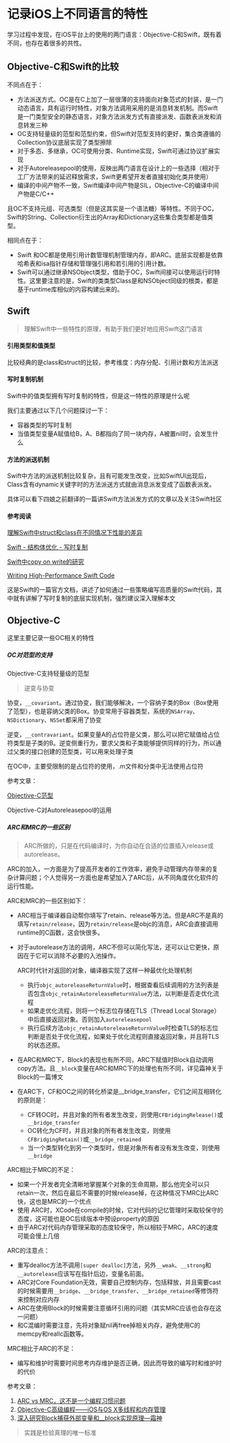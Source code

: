 # 记录iOS上不同语言的特性

学习过程中发现，在iOS平台上的使用的两门语言：Objective-C和Swift，既有着不同，也存在着很多的共性。

## Objective-C和Swift的比较

不同点在于：

* 方法派送方式。OC是在C上加了一层很薄的支持面向对象范式的封装，是一门动态语言，具有运行时特性，对象方法调用采用的是消息转发机制。而Swift是一门类型安全的静态语言，对象方法派发方式有直接派发、函数表派发和消息转发三种
* OC支持轻量级的范型和范型约束，但Swift对范型支持的更好，集合类遵循的Collection协议底层实现了类型擦除
* 对于多态、多继承，OC可使用分类、Runtime实现，Swift可通过协议扩展实现
* 对于Autoreleasepool的使用，反映出两门语言在设计上的一些选择（相对于工厂方法带来的延迟释放需求，Swift更希望开发者直接初始化类并使用）
* 编译的中间产物不一致，Swift编译中间产物是SIL，Objective-C的编译中间产物是C/C++

且OC不支持元组、可选类型（但是这其实是一个语法糖）等特性。不同于OC，Swift的String、Collection衍生出的Array和Dictionary这些集合类型都是值类型。

相同点在于：

* Swift 和OC都是使用引用计数管理机制管理内存，即ARC。底层实现都是依靠哈希表和isa指针存储和管理强引用和若引用的引用计数。
* Swift可以通过继承NSObject类型，借助于OC，Swift间接可以使用运行时特性。这里要注意的是，Swift的类类型Class是和NSObject同级的根类，都是基于runtime库相似的内容构建出来的。

## Swift

> 理解Swift中一些特性的原理，有助于我们更好地应用Swift这门语言

#### 引用类型和值类型

比较经典的是class和struct的比较，参考维度：内存分配、引用计数和方法派送

#### 写时复制机制

Swift中的值类型拥有写时复制的特性，但是这一特性的原理是什么呢

我们主要通过以下几个问题探讨一下：

* 容器类型的写时复制
* 当值类型变量A赋值给B，A、B都指向了同一块内存，A被置nil时，会发生什么

#### 方法的派送机制

Swift中方法的派送机制比较复杂，且有可能发生改变，比如SwiftUI出现后，Class含有dynamic关键字时的方法派送方式就由消息派发变成了函数表派发。

具体可以看下四娘之前翻译的一篇讲Swift方法派发方式的文章以及关注Swift社区

#### 参考阅读

[理解Swift中struct和class在不同情况下性能的差异](https://www.jianshu.com/p/394e4fe614a0)

[Swift - 结构体优化 - 写时复制](https://www.jianshu.com/p/568cf6003dd4)

[Swift中copy on write的研究](https://peteruncle.com/2018/03/05/swift%E4%B8%ADcopy%20on%20write%E7%9A%84%E7%A0%94%E7%A9%B6/#%E4%BB%80%E4%B9%88%E6%98%AF%E5%86%99%E6%97%B6%E5%A4%8D%E5%88%B6-copy-on-write)

[Writing High-Performance Swift Code](https://github.com/apple/swift/blob/main/docs/OptimizationTips.rst)

这是Swift的一篇官方文档，讲述了如何通过一些策略编写高质量的Swift代码，其中就有讲解了写时复制的底层实现机制，强烈建议深入理解本文

## Objective-C

这里主要记录一些OC相关的特性

##### OC对范型的支持

Objective-C支持轻量级的范型

> 逆变与协变

协变，`__covariant`。通过协变，我们能够解决，一个容纳子类的Box（Box使用了范型），也是容纳父类的Box。协变常用于容器类型，系统的`NSArray`、`NSDictionary`、`NSSet`都采用了协变

逆变，`__contravariant`。如果变量A的占位符是父类，那么可以把它赋值给占位符类型是子类的B。逆变侧重行为，要求父类和子类能够提供同样的行为，所以通过父类的接口创建的范型类，可以用来处理子类

在OC中，主要受限制的是占位符的使用，.m文件和分类中无法使用占位符

参考文章：

[Objective-C范型](https://mp.weixin.qq.com/s/hY49YSBAvK8l7tp9rMDpxg)

Objective-C对Autoreleasepool的运用

##### ARC和MRC的一些区别

> ARC所做的，只是在代码编译时，为你自动在合适的位置插入release或autorelease。

ARC的加入，一方面是为了提高开发者的工作效率，避免手动管理内存带来的复杂计算问题；个人觉得另一方面也是希望加入了ARC后，从不同角度优化软件的运行性能。

ARC和MRC的一些区别如下：

* ARC相当于编译器自动帮你填写了retain、release等方法。但是ARC不是真的填写`retain/release`，因为`retain/release`是objc的消息，ARC会直接调用runtime的C函数，这会快很多。

* 对于autorelease方法的调用，ARC不但可以简化写法，还可以让它更快，原因在于它可以消除不必要的入池操作。

  ARC时代针对返回的对象，编译器实现了这样一种最优化处理机制

  * 执行`objc_autoreleaseReturnValue`时，根据查看后续调用的方法列表是否包含`objc_retainAutoreleaseReturnValue`方法，以判断是否走优化流程
  * 如果走优化流程，则将一个标志位存储在TLS（Thread Local Storage）中后直接返回对象。否则加入`autoreleasepool`
  * 执行后续方法`objc_retainAutoreleaseReturnValue`时检查TLS的标志位判断是否处于优化流程，如果处于优化流程则直接返回对象，并且将TLS的状态还原。

* 在ARC和MRC下，Block的表现也有所不同，ARC下赋值时Block自动调用copy方法。且`__block`变量在ARC和MRC下的处理也有所不同，详见霜神关于Block的一篇博文

* 在ARC下，CF和OC之间的转化桥梁是__bridge_transfer，它们之间互相转化的原则是：

  * CF转OC时，并且对象的所有者发生改变，则使用`CFBridgingRelease()`或`__bridge_transfer`
  * OC转化为CF时，并且对象的所有者发生改变，则使用`CFBridgingRetain()`或`__bridge_retained`
  * 当一个类型转化到另一个类型时，但是对象所有者没有发生改变，则使用`__bridge`

ARC相比于MRC的不足：

* 如果一个开发者完全清晰地掌握某个对象的生命周期，那么他完全可以只retain一次，然后在最后不需要的时候release掉，在这种情况下MRC比ARC快，这也是MRC的一个优点
* 使用 ARC时，XCode在compile的时候，它对代码的记忆管理时采取较保守的态度，这可能也是OC后续版本中预设property的原因
* 由于ARC对代码内存管理采取的态度较保守，所以相较于MRC，ARC的速度可能会慢上几倍

ARC的注意点：

* 重写dealloc方法不调用`[super dealloc]`方法，另外`__weak`、`__strong`和`__autorelease`应该写在指针后边，变量名前面。
* ARC对Core Foundation无效，需要自己控制内存，包括释放，并且需要cast的时候需要用`__bridge`、`__bridge_transfer`、`__bridge_retained`等修饰符来控制对应内存
* ARC在使用Block的时候需要注意循环引用的问题（其实MRC应该也会存在这一问题）
* 和C混编时需要注意，先将对象赋nil再free掉相关内存，避免使用C的memcpy和reallc函数等。

MRC相比于ARC的不足：

* 编写和维护时需要时间思考内存维护是否正确，因此而导致的编写时和维护时的代价



参考文章：

1. [ARC vs MRC，这不是一个编程习惯问题](http://www.beyondabel.com/blog/2014/03/05/mrc-arc/)
2. [Objective-C高级编程——iOS与OS X多线程和内存管理]()
3. [深入研究Block捕获外部变量和__block实现原理—霜神](https://halfrost.com/ios_block/)

> 实践是检验真理的唯一标准